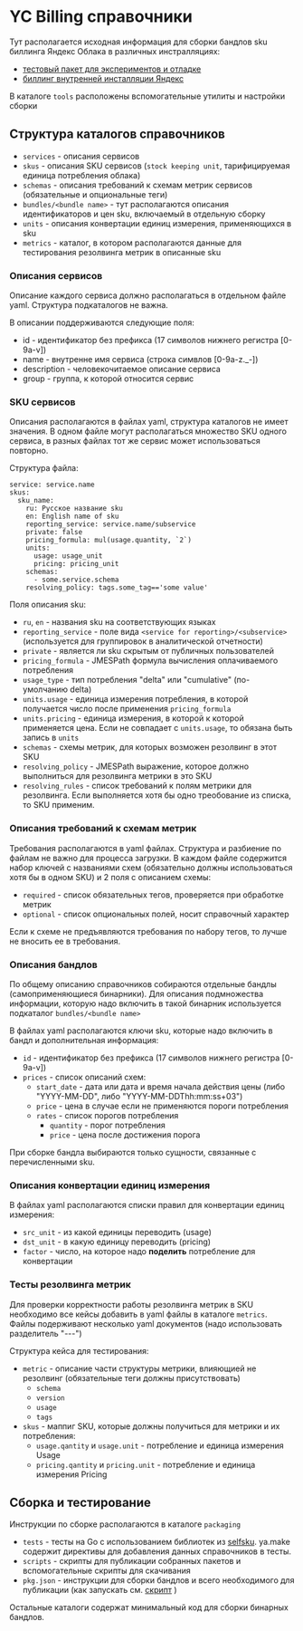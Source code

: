 # YC Billing справочники

Тут располагается исходная информация для сборки бандлов sku биллинга Яндекс Облака в различных инстралляциях:
 - [тестовый пакет для экспериментов и отладке](./testing)
 - [биллинг внутренней инсталляции Яндекс](./internal)


В каталоге `tools` расположены вспомогательные утилиты и настройки сборки

## Структура каталогов справочников

- `services` - описания сервисов
- `skus` - описания SKU сервисов (`stock keeping unit`, тарифицируемая единица потребления облака)
- `schemas` - описания требований к схемам метрик сервисов (обязательные и опциональные теги)
- `bundles/<bundle name>` - тут располагаются описания идентификаторов и цен sku, включаемый в отдельную сборку
- `units` - описания конвертации единиц измерения, применяющихся в sku
- `metrics` - каталог, в котором располагаются данные для тестирования резолвинга метрик в описанные sku

### Описания сервисов

Описание каждого сервиса должно располагаться в отдельном файле yaml. Структура подкаталогов не важна.

В описании поддерживаются следующие поля:
 - id - идентификатор без префикса (17 символов нижнего регистра [0-9a-v])
 - name - внутренне имя сервиса (строка симвлов [0-9a-z._-])
 - description - человекочитаемое описание сервиса
 - group - группа, к которой относится сервис

### SKU сервисов

Описания располагаются в файлах yaml, структура каталогов не имеет значения.
В одном файле могут располагаться множество SKU одного сервиса, в разных файлах тот же сервис может использоваться повторно.

Структура файла:
```
service: service.name
skus:
  sku_name:
    ru: Русское название sku
    en: English name of sku
    reporting_service: service.name/subservice
    private: false
    pricing_formula: mul(usage.quantity, `2`)
    units:
      usage: usage_unit
      pricing: pricing_unit
    schemas:
      - some.service.schema
    resolving_policy: tags.some_tag=='some value'
```

Поля описания sku:
  - `ru`, `en` - названия sku на соответствующих языках
  - `reporting_service` - поле вида `<service for reporting>/<subservice>` (используется для группировок в аналитической отчетности)
  - `private` - является ли sku скрытым от публичных пользователей
  - `pricing_formula` - JMESPath формула вычисления оплачиваемого потребления
  - `usage_type` - тип потребления "delta" или "cumulative" (по-умолчанию delta)
  - `units.usage` - единица измерения потребления, в которой получается число после применения `pricing_formula`
  - `units.pricing` - единица измерения, в которой к которой применяется цена. Если не совпадает с `units.usage`, то обязана быть запись в `units`
  - `schemas` - схемы метрик, для которых возможен резолвинг в этот SKU
  - `resolving_policy` - JMESPath выражение, которое должно выполниться для резолвинга метрики в это SKU
  - `resolving_rules` - список требований к полям метрики для резолвинга. Если выполняется хотя бы одно треобование из списка, то SKU применим.

### Описания требований к схемам метрик

Требования располагаются в yaml файлах. Структура и разбиение по файлам не важно для процесса загрузки.
В каждом файле содержится набор ключей с названиями схем (обязательно должны использоваться хотя бы в одном SKU) и 2 поля с описанием схемы:
  - `required` - список обязательных тегов, проверяется при обработке метрик
  - `optional` - список опциональных полей, носит справочный характер

Если к схеме не предъявляются требования по набору тегов, то лучше не вносить ее в требования.

### Описания бандлов

По общему описанию справочников собираются отдельные бандлы (самоприменяющиеся бинарники).
Для описания подмножества информации, которую надо включить в такой бинарник используется подкаталог `bundles/<bundle name>`

В файлах yaml располагаются ключи sku, которые надо включить в бандл и дополнительная информация:
  - `id` - идентификатор без префикса (17 символов нижнего регистра [0-9a-v])
  - `prices` - список описаний схем:
    - `start_date` - дата или дата и время начала действия цены (либо "YYYY-MM-DD", либо "YYYY-MM-DDThh:mm:ss+03")
    - `price` - цена в случае если не применяются пороги потребления
    - `rates` - список порогов потребления
      - `quantity` - порог потребления
      - `price` - цена после достижения порога

При сборке бандла выбираются только сущности, связанные с перечисленными sku.

### Описания конвертации единиц измерения

В файлах yaml располагаются списки правил для конвертации единиц измерения:
  - `src_unit` - из какой единицы переводить (usage)
  - `dst_unit` - в какую единицу переводить (pricing)
  - `factor` - число, на которое надо **поделить** потребление для конвертации

### Тесты резолвинга метрик

Для проверки корректности работы резолвинга метрик в SKU необходимо все кейсы добавить в yaml файлы
в каталоге `metrics`. Файлы подерживают несколько yaml документов (надо использовать разделитель "---")

Структура кейса для тестирования:
  - `metric` - описание части структуры метрики, влияющией не резолвинг (обязательные теги должны присутствовать)
    - `schema`
    - `version`
    - `usage`
    - `tags`
  - `skus` - маппиг SKU, которые должны получиться для метрики и их потребления:
    - `usage.qantity` и `usage.unit` - потребление и единица измерения Usage
    - `pricing.qantity` и `pricing.unit` - потребление и единица измерения Pricing

## Сборка и тестирование

Инструкции по сборке располагаются в каталоге `packaging`
 - `tests` - тесты на Go с использованием библиотек из [selfsku](https://a.yandex-team.ru/arc_vcs/cloud/billing/go/pkg/selfsku).
    ya.make содержит директивы для добавления данных справочников в тесты.
 - `scripts` - скрипты для публикации собранных пакетов и вспомогательные скрипты для скачивания
 - `pkg.json` - инструкции для сборки бандлов и всего необходимого для публикации (как запускать см. [скрипт](./tools/build/build_bundle.sh) )

Остальные каталоги содержат минимальный код для сборки бинарных бандлов.
